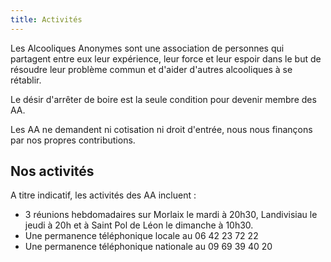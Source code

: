 ```yaml
---
title: Activités
---
```

Les Alcooliques Anonymes sont une association de personnes qui partagent entre eux leur expérience, leur force et leur espoir dans le but de résoudre leur problème commun et d'aider d'autres alcooliques à se rétablir.

Le désir d'arrêter de boire est la seule condition pour devenir membre des AA.

Les AA ne demandent ni cotisation ni droit d'entrée, nous nous finançons par nos propres contributions.

## Nos activités

A titre indicatif, les activités des AA incluent :

- 3 réunions hebdomadaires sur Morlaix le mardi à 20h30, Landivisiau le jeudi à 20h et à Saint Pol de Léon le dimanche à 10h30.
- Une permanence téléphonique locale au 06 42 23 72 22
- Une permanence téléphonique nationale au 09 69 39 40 20